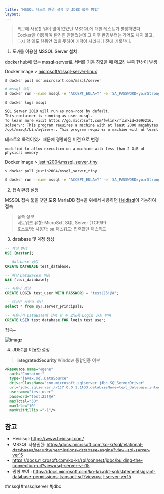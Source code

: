 ```yaml
---
title: 'MSSQL 테스트 환경 설정 및 JDBC 접속 방법'
layout: 
---
```



> 최근에 사용할 일이 많이 없었던 MSSQL에 대한 테스트가 발생하였다.  
Docker을 이용하여 환경은 만들었는데 그 이후 환경부터는 기억도 나지 않고, 다시 할 일도 한동안 없을 듯하여 기억이 사라지기 전에 기록한다.

1. 도커를 이용한 MSSQL Server 설치

docker hub에 있는 mssql-server로 서버를 기동 하였을 때 메모리 부족 현상이 발생

Docker Image > [microsoft/mssql-server-linux](https://hub.docker.com/_/microsoft-mssql-server)

```sh
$ docker pull mcr.microsoft.com/mssql/server

# mssql 시작
$ docker run --name mssql -e 'ACCEPT_EULA=Y' -e 'SA_PASSWORD=yourStrong(!)Password' -p 1433:1433 -d mcr.microsoft.com/mssql/server:latest

$ docker logs mssql
```

```sh
SQL Server 2019 will run as non-root by default.
This container is running as user mssql.
To learn more visit https://go.microsoft.com/fwlink/?linkid=2099216.
sqlservr: This program requires a machine with at least 2000 megabytes of memory.
/opt/mssql/bin/sqlservr: This program requires a machine with at least 2000 megabytes of memory.
```

테스트의 목적이었기 때문에 경량화된 버전 으로 변경  

`modified to allow execution on a machine with less than 2 GiB of physical memory`  

Docker Image > [justin2004/mssql_server_tiny](https://hub.docker.com/r/justin2004/mssql_server_tiny)


```sh
$ docker pull justin2004/mssql_server_tiny

$ docker run --name mssql -e 'ACCEPT_EULA=Y' -e 'SA_PASSWORD=yourStrong(!)Password' -p 1433:1433 -d justin2004/mssql_server_tiny
```


2. 접속 환경 설정

MSSQL 접속 툴을 찾던 도중 MariaDB 접속을 위해서 사용하던 [Heidisql](https://www.heidisql.com/)이 가능하여 접속

> 접속 정보  
> 네트워크 유형: MicroSoft SQL Server (TCP/IP)  
> 호스트명: 
> 사용자: sa
> 패스워드: 입력했던 패스워드


3. database 및 계정 생성

```sql
-- 계정 변경
USE [master]; 

-- database 생성
CREATE DATABASE test_database;

-- 해당 DataBase로 이동
USE [test_database];

-- 사용자 생성
CREATE LOGIN test_user WITH PASSWORD = 'test123!@#';

-- 생성된 사용자 확인
select * from sys.server_principals;

-- 사용자가 DataBase에 접속 할 수 있도록 Login 권한 부여
CREATE USER test_database FOR login test_user;
```

접속~

![image](https://user-images.githubusercontent.com/1871682/75330679-cdee4400-58c4-11ea-91dd-30e7aaf81b20.png)



4. JDBC를 이용한 설정

> **integratedSecurity** Window 통합인증 여부

```xml
<Resource name="egene"
  auth="Container"
  type="javax.sql.DataSource"
  driverClassName="com.microsoft.sqlserver.jdbc.SQLServerDriver"
  url="jdbc:sqlserver://127.0.0.1:1433;databaseName=test_database;integratedSecurity=false"
  username="test_user"
  password="test123!@#"
  maxTotal="30"
  maxIdle="10"
  maxWaitMillis ="-1"/>
```


## 참고

* Heidisql: https://www.heidisql.com/
* MSSQL 사용권한: https://docs.microsoft.com/ko-kr/sql/relational-databases/security/permissions-database-engine?view=sql-server-ver15
* https://docs.microsoft.com/ko-kr/sql/connect/jdbc/building-the-connection-url?view=sql-server-ver15
* 권한 부여 : https://docs.microsoft.com/ko-kr/sql/t-sql/statements/grant-database-permissions-transact-sql?view=sql-server-ver15

#mssql #mssqlserver #jdbc 